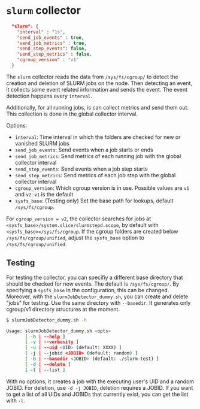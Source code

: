 # `slurm` collector

```json
  "slurm": {
    "interval" : "1s",
    "send_job_events" : true,
    "send_job_metrics" : true,
    "send_step_events": false,
    "send_step_metrics" : false,
    "cgroup_version" : "v1"
  }
```

The `slurm` collector reads the data from `/sys/fs/cgroup/` to detect the creation and deletion of SLURM jobs on the node. Then detecting an event, it collects some event related information and sends the event. The event detection happens every `interval`.

Additionally, for all running jobs, is can collect metrics and send them out. This collection is done in the global collector interval.

Options:
* `interval`: Time interval in which the folders are checked for new or vanished SLURM jobs
* `send_job_events`: Send events when a job starts or ends
* `send_job_metrics`: Send metrics of each running job with the global collector interval
* `send_step_events`: Send events when a job step starts
* `send_step_metrics`: Send metrics of each job step with the global collector interval
* `cgroup_version`: Which cgroup version is in use. Possible values are `v1` and `v2`. `v1` is the default
* `sysfs_base`: (Testing only) Set the base path for lookups, default `/sys/fs/cgroup`.

For `cgroup_version = v2`, the collector searches for jobs at `<sysfs_base>/system.slice/slurmstepd.scope`, by default with `<sysfs_base>=/sys/fs/cgroup`. If the cgroup folders are created below `/sys/fs/cgroup/unified`, adjust the `sysfs_base` option to `/sys/fs/cgroup/unified`.

## Testing
For testing the collector, you can specifiy a different base directory that should be checked for new events. The default is `/sys/fs/cgroup/`. By specifying a `sysfs_base` in the configuration, this can be changed. Moreover, with the `slurmJobDetector_dummy.sh`, you can create and delete "jobs" for testing. Use the same directory with `--basedir`. It generates only cgroup/v1 directory structures at the moment.

```sh
$ slurmJobDetector_dummy.sh -h

Usage: slurmJobDetector_dummy.sh <opts>
       [ -h | --help ]
       [ -v | --verbosity ]
       [ -u | --uid <UID> (default: XXXX) ]
       [ -j | --jobid <JOBID> (default: random) ]
       [ -b | --basedir <JOBID> (default: ./slurm-test) ]
       [ -d | --delete ]
       [ -l | --list ]
```

With no options, it creates a job with the executing user's UID and a random JOBID. For deletion, use `-d -j JOBID`, deletion requires a JOBID. If you want to get a list of all UIDs and JOBIDs that currently exist, you can get the list with `-l`.